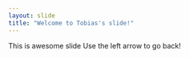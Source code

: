 ```yaml
---
layout: slide
title: "Welcome to Tobias's slide!"
---
```

This is awesome slide
Use the left arrow to go back!
